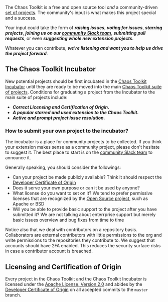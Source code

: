 The Chaos Toolkit is a free and open source tool _and_ a 
community-driven [set of projects](https://github.com/chaostoolkit). The 
community's input is what makes this project special and a success. 

Your input could take the form of ***raising issues***, ***voting for issues***, 
***starring projects***, ***joining us on our [community Slack team](https://join.chaostoolkit.org/)***, ***submitting pull requests***, or even ***suggesting whole new extension projects***. 

Whatever you can contribute, ***we're listening and want you to help us drive the 
project forward***.

## The Chaos Toolkit Incubator

New potential projects should be first incubated in the 
[Chaos Toolkit Incubator](https://github.com/chaostoolkit-incubator) until they 
are ready to be moved into the main 
[Chaos Toolkit suite of projects](https://github.com/chaostoolkit). 
Conditions for graduating a project from the Incubator to the main suite of 
projects include:

* ***Correct Licensing and Certification of Origin.***
* ***A popular starred and used extension to the Chaos Toolkit.***
* ***Active and prompt project issue resolution.***

### How to submit your own project to the incubator?

The incubator is a place for community projects to be collected. If you think
your extension makes sense as a community project, please don't hesitate to
suggest it. The best place to start is on the
[community Slack team](https://join.chaostoolkit.org/) to announce it.

Generally speaking, you should consider the followings:

* Can your project be made publicly available? Think it should respect
  the [Developer Certificate of Origin](https://developercertificate.org/)
* Does it serve your own purpose or can it be used by anyone?
* What license do you want to set on it? We tend to prefer permissive licenses
  that are recognized by the
  [Open Source project](https://opensource.org/licenses), such as Apache or BSD
* Will you be able to provide basic support to the project after you have
  submitted it? We are not talking about enterrprise support but merely
  basic issues overview and bug fixes from time to time

Notice also that we deal with contributors on a repository basis.
Collaborators are external contributors with little permissions to the org and
write permissions to the repositories they contribute to. We suggest that
accounts should have 2FA enabled. This reduces the security surface risks in
case a contributor account is breached.


## Licensing and Certification of Origin

Every project in the Chaos Toolkit and the Chaos Toolkit Incubator is licensed 
under the [Apache License, Version 2.0](https://github.com/chaostoolkit/chaostoolkit/blob/master/LICENSE) and abides by the [Developer Certificate of Origin](https://developercertificate.org/) on all accepted commits to the `master` branch.
